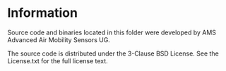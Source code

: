 # Information

Source code and binaries located in this folder were developed by AMS Advanced Air Mobility Sensors UG.

The source code is distributed under the 3-Clause BSD License. See the License.txt for the full license text.